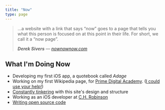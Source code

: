 ```yaml
---
title: "Now"
type: page
---
```


> …a website with a link that says “now” goes to a page that tells you what this person is focused on at this point in their life. For short, we call it a “now page”.
> 
> ***Derek Sivers*** — <cite>[nownownow.com][1]</cite>

## What I'm Doing Now

- Developing my first iOS app, a quotebook called <cite>Adage</cite>
- Working on my first Wikipedia page, for [Prime Digital Academy][2]. ([I could use your help!][3])
- [Constantly tinkering][4] with this site's design and structure
- Working as an iOS developer at [C.H. Robinson][5]
- [Writing open source code][6]

[1]:	http://nownownow.com/about
[2]:	http://primeacademy.io
[3]:	https://github.com/hisaac/prime-academy-wikipedia
[4]:	https://github.com/hisaac/hisaac.net/commits/master
[5]:	http://chrobinson.com
[6]:	https://github.com/hisaac